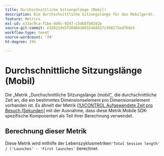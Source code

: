 ```yaml
---
title: Durchschnittliche Sitzungslänge (Mobil)
description: Die durchschnittliche Sitzungslänge für das Mobilgerät.
feature: Metrics
exl-id: e33ac9ca-f1be-4d9c-9247-c5db8fb0102e
source-git-commit: e32821dd3f30404166554b8437c508172e4764e5
workflow-type: tm+mt
source-wordcount: '74'
ht-degree: 29%

---
```


# Durchschnittliche Sitzungslänge (Mobil)

Die „Metrik „Durchschnittliche Sitzungslänge (mobil[&quot; &#x200B;](overview.md) die durchschnittliche Zeit an, die ein bestimmtes Dimensionselement pro Dimensionselement vorhanden ist. Es ähnelt der Metrik [[!UICONTROL Aufgewendete Zeit pro Besuch (Sekunden]](time-spent-per-visit.md) mit der Ausnahme, dass diese Metrik Mobile SDK-spezifische Komponenten als Teil ihrer Berechnung verwendet.

## Berechnung dieser Metrik

Diese Metrik wird mithilfe der [&#x200B; &#x200B;](https://developer.adobe.com/client-sdks/documentation/mobile-core/lifecycle/metrics/)Lebenszyklusmetriken`'Total Session length' / ('Launches' - 'First launches'` berechnet.
